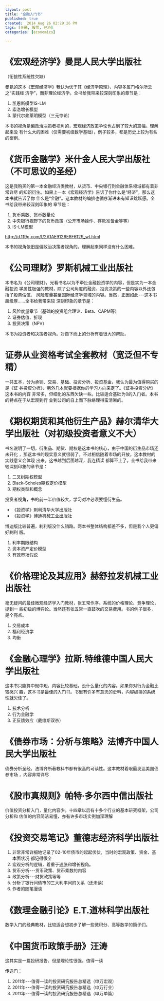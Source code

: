 ```yaml
---
layout: post
title: "金融入门书"
published: true
created:  2014 Aug 26 02:29:26 PM
tags: [金融, 股票, 经济]
categories: [economics]

---
```



# 《宏观经济学》曼昆人民大学出版社
（衔接性系统性欠缺）

曼昆的这本《宏观经济学》我认为优于其《经济学原理》，内容多属门格尔所云之“实践经
济学”，而非理论经济学。全书给我带来较深刻印象的章节是：

1. 凯恩斯模型IS-LM
2. 索洛增长模型
3. 蒙代尔弗莱明模型（三元悖论）

本书的视角是偏政治决策者视角的，宏观经济政策争论也占到了较大的篇幅。理解起来没
有什么大的困难（仅需要初级数学基础），例子较多，都是历史上较为有名的案例。

# 《货币金融学》米什金人民大学出版社（不可思议的圣经）

这是我购买的第一本金融经济类教材，从货币、中央银行到金融体系领域都有着非常详尽
的知识衍生。如果上一本《宏观经济学》告诉了你什么是“经济”，那么这本书就告诉了你
什么是“金融”。这本教材的编排也循序渐进未有知识跳跃感。全书给我带来较深刻印象的
章节是：

1. 货币乘数、货币数量论
2. 中央银行视野下的货币政策（公开市场操作、存款准备金等等）
3. IS-LM模型

<http://d.119g.com/f/2A1AE9126E8F6129_wt.html>

本书的视角依旧是偏政治决策者视角的。理解起来同样没有什么困难。

# 《公司理财》罗斯机械工业出版社

本书名为《公司理财》，光看书名以为不牵扯金融投资学的内容，但是实为一本金融投资
学属性极强的教材，除了公司角度的融资、投资决策的一些内容以外还包括了股票估值、
风险度量甚至国际经济学领域的内容。当然，正因如此---这本书超级厚……全书给我带来较
深刻印象的章节是：
1. 风险度量章节（基础的投资组合理论、Beta、CAPM等）
2. 证券估值、折现
3. 投资决策（NPV）

本书为投资者和决策者视角。对自下而上的分析有着很大的帮助。

# 证券从业资格考试全套教材（宽泛但不专精）

一共五本，分为承销、交易、基础、投资分析、投资基金，我认为最为值得购买的是《证
券投资分析》，另外几本就要根据你的学习方向来定了。《证券投资分析》这本书的内容
非常多，但细化的东西欠缺一些。比较适合基础为0的入门者。本书的特点在于从宏观到行
业到公司的自上而下脉络理得蛮清晰的。

# 《期权期货和其他衍生产品》赫尔清华大学出版社（对初级投资者意义不大）

书名说明了一切，衍生品、期货、期权是这本书的核心，由于中国的衍生品市场还未开化
，那这本书的现实意义就很弱了。不过相信随着市场的开放，这本教材的实践意义会体现
出来。这书越到后面越深，我连精读
都算不上了。全书给我带来较深刻印象的章节是：

1. 二叉树期权模型
2. Black-Scholes期权定价模型
3. 期权类型和概念

投资者视角，书的前一半价值较大，学习对冲必须要懂衍生品。

* 《投资学》剌利清华大学出版社
* 《投资学》博迪机械工业出版社

博迪版比较普遍，剌利版没什么销路。两本书整体结构都差不多，但是我个人更偏好剌利
版。

1. 利率期限结构
2. 资本资产定价模型
3. 有效市场假说

# 《价格理论及其应用》赫舒拉发机械工业出版社

毫无疑问的最佳微观经济学入门教材，张五常作序。系统的价格理论、竞争理论，提到一
些初级的博弈论。当然还有张五常一直鼓吹的交易费用。书的例子很多，是个亮点。

1. 交易成本
2. 福利经济学
3. 均衡

# 《金融心理学》拉斯.特维德中国人民大学出版社

这本书只能算中规中矩，内容比较基础，没什么量化的内容。如果你对行为金融比较感兴
趣，这本书是最佳的入门书。书里有许多有意思的史料，内容编排的系统性就欠佳了。

1. 技术分析
2. 行为金融学
3. 正反馈效应（戴维斯双杀）

# 《债券市场：分析与策略》法博齐中国人民大学出版社

债券分析圣经，法博齐所著教科书都有很高的可读性。这本教材着眼最发达美国债券市场
，内容非常详尽

# 《股市真规则》帕特·多尔西中信出版社

价值投资分析入门，量化内容少。十四章以后有十多个行业的基本研究框架，公司分析和
估值的内容简洁易懂，亦有许多市场实例加深理解

# 《投资交易笔记》董德志经济科学出版社

1. 非常非常详细地记录了02-10年债市的起起伏伏，当时的宏观政策、资金、基本面状况
   都记得很全
2. 宏观分析的逻辑，着重于通胀和增长视角。
3. 货币分析---货币政策、货币乘数的内容
4. 政策分析---财货政策等等
5. 分析了银行间债市的三大利率间的关系（还未读）
6. 作者的随笔漫谈

# 《数理金融引论》E.T.道林科学出版社

数学入门的经典教材，比较适合想初步了解一些微积分、高等数学的筒子们。

# 《中国货币政策手册》汪涛

这其实是一篇投研报告，但是理论性很强。值得一读

传送门：
1. 2011年---值得一读的投资研究报告总精选（申万宏观）
2. 2011年---值得一读的投资研究报告总精选（申万行业）
3. 2011年---值得一读的投资研究报告总精选（申万单篇）

